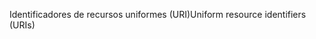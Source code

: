 <span data-ttu-id="9c282-101">Identificadores de recursos uniformes (URI)</span><span class="sxs-lookup"><span data-stu-id="9c282-101">Uniform resource identifiers (URIs)</span></span>